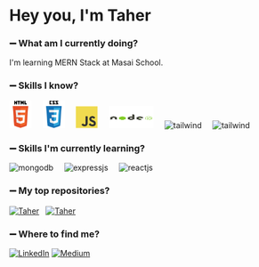 <h1>Hey you, I'm Taher</h1>

### :heavy_minus_sign: What am I currently doing?
 I'm learning MERN Stack at Masai School.
 
### :heavy_minus_sign: Skills I know?
<p>
<a><img src="https://raw.githubusercontent.com/devicons/devicon/master/icons/html5/html5-original-wordmark.svg" alt="html5" width="40" height="50"/></a> &nbsp; &nbsp;
<a><img src="https://raw.githubusercontent.com/devicons/devicon/master/icons/css3/css3-original-wordmark.svg" alt="css3" width="40" height="50"/> </a> &nbsp; &nbsp;
<a><img src="https://raw.githubusercontent.com/devicons/devicon/master/icons/javascript/javascript-original.svg" alt="javascript" width="40" height="40"/></a> &nbsp; &nbsp;
<a><img src="https://raw.githubusercontent.com/devicons/devicon/master/icons/nodejs/nodejs-original-wordmark.svg" alt="nodejs" width="80" height="40"/></a> &nbsp; &nbsp;
<a><img src="https://www.vectorlogo.zone/logos/tailwindcss/tailwindcss-icon.svg" alt="tailwind" width="40" height="40"/></a> &nbsp; &nbsp;
<a><img src="https://digital.ai/sites/default/files/pictures/styles/maxwidth_300/public/pt_logos/jest.png?itok=dI0IDX4S" alt="tailwind" width="50" height="40"/></a> 
</p>

### :heavy_minus_sign: Skills I'm currently learning?

<a><img src="https://www.cloudsavvyit.com/p/uploads/2021/07/f5932bc2.jpg?width=1198&trim=1,1&bg-color=000&pad=1,1" alt="mongodb" width="80" height="40"/></a> &nbsp; &nbsp;
<a><img src="https://res.cloudinary.com/practicaldev/image/fetch/s--GEOe8aLy--/c_imagga_scale,f_auto,fl_progressive,h_420,q_auto,w_1000/https://dev-to-uploads.s3.amazonaws.com/i/qgjn9fi1vff7thgbbecs.jpeg" alt="expressjs" width="80" height="40"/></a> &nbsp; &nbsp;
<a><img src="https://res.cloudinary.com/practicaldev/image/fetch/s--qo_Wp38Z--/c_limit%2Cf_auto%2Cfl_progressive%2Cq_auto%2Cw_880/https://dev-to-uploads.s3.amazonaws.com/i/e0nl7ziy1la7bpwj7rsp.png" alt="reactjs" width="40" height="40"/></a> &nbsp; &nbsp;

### :heavy_minus_sign: My top repositories?

<p align="left">
<a href="https://github.com/taherahmed14/Groww-Clone" target="blank"><img align="center" src="https://mir-s3-cdn-cf.behance.net/projects/404/b9336c93700473.Y3JvcCwxNzM2LDEzNTcsMCwxNzE.png" alt="Taher" width="50" /></a> &nbsp;
<a href="https://github.com/taherahmed14/adidas_project" target="blank"><img align="center" src="https://cdn.britannica.com/94/193794-050-0FB7060D/Adidas-logo.jpg" alt="Taher" width="56" /></a>
</p>

### :heavy_minus_sign: Where to find me?
<p> <a href="https://www.linkedin.com/in/taher-ahmed-bb96b6123/" target="_blank"><img alt="LinkedIn" src="https://img.shields.io/badge/linkedin-%230077B5.svg?&style=for-the-badge&logo=linkedin&logoColor=white" /></a> <a href="https://medium.com/@taherahmed.sj.95" target="_blank"><img alt="Medium" src="https://img.shields.io/badge/medium-%2312100E.svg?&style=for-the-badge&logo=medium&logoColor=white" /></a>
</p>




 



<!--
**taherahmed14/taherahmed14** is a ✨ _special_ ✨ repository because its `README.md` (this file) appears on your GitHub profile.

Here are some ideas to get you started:

- 🔭 I’m currently working on ...
- 🌱 I’m currently learning ...
- 👯 I’m looking to collaborate on ...
- 🤔 I’m looking for help with ...
- 💬 Ask me about ...
- 📫 How to reach me: ...
- 😄 Pronouns: ...
- ⚡ Fun fact: ...
-->
